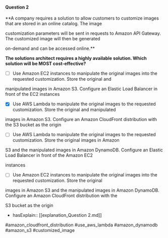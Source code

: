 #### Question  2


**A company requires a solution to allow customers to customize images that are stored in an online catalog. The image

customization parameters will be sent in requests to Amazon API Gateway. The customized image will then be generated

on-demand and can be accessed online.**


**The solutions architect requires a highly available solution. Which solution will be MOST cost-effective?**


- [ ] Use Amazon EC2 instances to manipulate the original images into the requested customization. Store the original and

manipulated images in Amazon S3. Configure an Elastic Load Balancer in front of the EC2 instances


- [x] Use AWS Lambda to manipulate the original images to the requested customization. Store the original and manipulated

images in Amazon S3. Configure an Amazon CloudFront distribution with the S3 bucket as the origin


- [ ] Use AWS Lambda to manipulate the original images to the requested customization. Store the original images in Amazon

S3 and the manipulated images in Amazon DynamoDB. Configure an Elastic Load Balancer in front of the Amazon EC2

instances


- [ ] Use Amazon EC2 instances to manipulate the original images into the requested customization. Store the original

images in Amazon S3 and the manipulated images in Amazon DynamoDB. Configure an Amazon CloudFront distribution with the

S3 bucket as the origin



- hasExplain:: [[explanation_Question  2.md]]

#amazon_cloudfront_distribution #use_aws_lambda #amazon_dynamodb #amazon_s3 #customized_image 